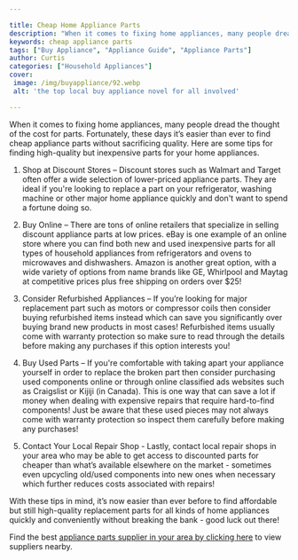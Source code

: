 ```yaml
---

title: Cheap Home Appliance Parts
description: "When it comes to fixing home appliances, many people dread the thought of the cost for parts. Fortunately, these days it’s easier ...find out now"
keywords: cheap appliance parts
tags: ["Buy Appliance", "Appliance Guide", "Appliance Parts"]
author: Curtis
categories: ["Household Appliances"]
cover: 
 image: /img/buyappliance/92.webp
 alt: 'the top local buy appliance novel for all involved'

---
```


When it comes to fixing home appliances, many people dread the thought of the cost for parts. Fortunately, these days it’s easier than ever to find cheap appliance parts without sacrificing quality. Here are some tips for finding high-quality but inexpensive parts for your home appliances. 

1. Shop at Discount Stores – Discount stores such as Walmart and Target often offer a wide selection of lower-priced appliance parts. They are ideal if you're looking to replace a part on your refrigerator, washing machine or other major home appliance quickly and don't want to spend a fortune doing so. 

2. Buy Online – There are tons of online retailers that specialize in selling discount appliance parts at low prices. eBay is one example of an online store where you can find both new and used inexpensive parts for all types of household appliances from refrigerators and ovens to microwaves and dishwashers. Amazon is another great option, with a wide variety of options from name brands like GE, Whirlpool and Maytag at competitive prices plus free shipping on orders over $25! 

3. Consider Refurbished Appliances – If you’re looking for major replacement part such as motors or compressor coils then consider buying refurbished items instead which can save you significantly over buying brand new products in most cases! Refurbished items usually come with warranty protection so make sure to read through the details before making any purchases if this option interests you! 

4. Buy Used Parts – If you're comfortable with taking apart your appliance yourself in order to replace the broken part then consider purchasing used components online or through online classified ads websites such as Craigslist or Kijiji (in Canada). This is one way that can save a lot if money when dealing with expensive repairs that require hard-to-find components! Just be aware that these used pieces may not always come with warranty protection so inspect them carefully before making any purchases! 

5. Contact Your Local Repair Shop - Lastly, contact local repair shops in your area who may be able to get access to discounted parts for cheaper than what’s available elsewhere on the market - sometimes even upcycling old/used components into new ones when necessary which further reduces costs associated with repairs! 

With these tips in mind, it’s now easier than ever before to find affordable but still high-quality replacement parts for all kinds of home appliances quickly and conveniently without breaking the bank - good luck out there!

Find the best <a href="/pages/appliance-parts-suppliers/">appliance parts supplier in your area by clicking here</a> to view suppliers nearby.
